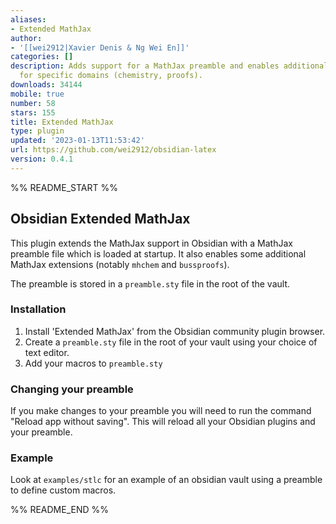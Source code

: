 ```yaml
---
aliases:
- Extended MathJax
author:
- '[[wei2912|Xavier Denis & Ng Wei En]]'
categories: []
description: Adds support for a MathJax preamble and enables additional MathJax extensions
  for specific domains (chemistry, proofs).
downloads: 34144
mobile: true
number: 58
stars: 155
title: Extended MathJax
type: plugin
updated: '2023-01-13T11:53:42'
url: https://github.com/wei2912/obsidian-latex
version: 0.4.1
---
```


%% README_START %%

## Obsidian Extended MathJax

This plugin extends the MathJax support in Obsidian with a MathJax preamble file which is loaded at startup. It also enables some additional MathJax extensions (notably `mhchem` and `bussproofs`). 

The preamble is stored in a `preamble.sty` file in the root of the vault.

### Installation 

1. Install 'Extended MathJax' from the Obsidian community plugin browser.
2. Create a `preamble.sty` file in the root of your vault using your choice of text editor.
3. Add your macros to `preamble.sty`

### Changing your preamble

If you make changes to your preamble you will need to run the command "Reload app without saving". This will reload all your Obsidian plugins and your preamble. 

### Example

Look at `examples/stlc` for an example of an obsidian vault using a preamble to define custom macros. 


%% README_END %%
